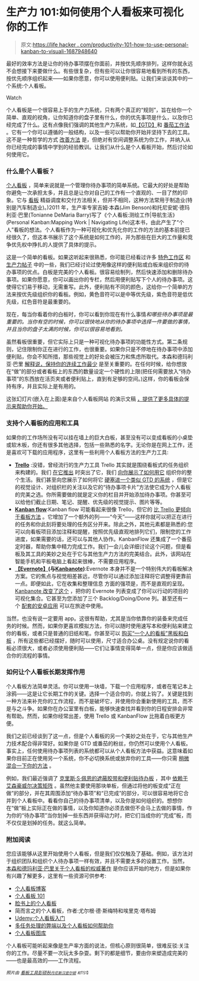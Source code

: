 # 生产力 101:如何使用个人看板来可视化你的工作

> 原文:[https://life hacker . com/productivity-101-how-to-use-personal-kanban-to-visuali-1687948640](https://lifehacker.com/productivity-101-how-to-use-personal-kanban-to-visuali-1687948640)

最好的效率方法是让你的待办事项摆在你面前，并按优先顺序排列，这样你就永远不会想接下来要做什么。有些很复杂，但有些可以让你很容易地看到所有的东西，按优先顺序组织起来——如果你愿意，你可以使用便利贴。让我们来谈谈其中的一个系统:个人看板。

Watch

个人看板是一个很容易上手的生产力系统，只有两个真正的“规则”，旨在给你一个简单、直观的视角，让你知道你的盘子里有什么，你的优先事项是什么，以及你已经完成了什么。这有点像我们强调的其他生产力系统，如[【GTD】](https://lifehacker.com/productivity-101-a-primer-to-the-getting-things-done-1551880955)和 [番茄工作法](http://lifehacker.com/productivity-101-a-primer-to-the-pomodoro-technique-1598992730) 。它有一个你可以遵循的一般结构，以及一些可以帮助你开始并坚持下去的工具。这不是一种哲学的方式 [改善方法](http://lifehacker.com/get-better-at-getting-better-the-kaizen-productivity-p-1672205148) 是，但绝对有空间调整系统为你工作，并纳入从你已经完成的事情中学到的经验教训。让我们从什么是个人看板开始，然后讨论如何使用它。

### 什么是个人看板？

[个人看板](http://www.personalkanban.com/pk/) ，简单来说就是一个管理你待办事项的简单系统。它最大的好处是帮助你避免一次承担太多，并且总是让你对自己的工作有一个直观的、一目了然的印象。它与 [看板](http://en.wikipedia.org/wiki/Kanban) 精益调度和交付方法相关，但并不相同，这种方法常用于制造业(特别是汽车制造业)。)2011 年，生产率专家吉姆·本森(Jim Benson)和托尼安妮·德玛利亚·巴里(Tonianne DeMaria Barry)写了《个人看板:测绘工作|导航生活》(Personal Kanban:Mapping Work | Navigating Life)这本书，由此产生了“个人”看板的想法。个人看板作为一种可视化和优先化你的工作的方法的基本前提已经很久了，但这本书展示了这个系统是如何工作的，并为那些在巨大的工作量和竞争优先权中挣扎的人提供了具体的提示。

这是一个简单的看板。如果这听起来很熟悉，你可能已经看过许多 [特色工作区](https://lifehacker.com/tina-fey-organizes-with-post-its-304441) 和 [生产力帖子](http://lifehacker.com/how-a-whiteboard-helped-a-terrible-delegator-keep-a-tea-5950957) 中的一些，我们已经讨论过使用像这样的便利贴或白板来组织你的待办事项的优点。白板是完美的个人看板。很容易绘制列，然后快速添加和删除待办事项。如果你愿意，你可以画出你的专栏，然后用便利贴写下个人的待办事项。这使得它们易于移动，无需重写。此外，便利贴有不同的颜色，这给你一个简单的方法来按优先级组织你的看板。例如，黄色音符可以是中等优先级，紫色音符是低优先级，红色音符是最重要的。

现在，每当你看着你的白板时，你可以看到你现在有什么事情*和哪些待办事项是最重要的。当你有空的时候，你可以很快地从你的待办事项中选择一件要做的事情，并且当你的盘子太满的时候，你可以很容易地看到。*

虽然看板很重要，但它实际上只是一种可视化待办事项的功能性方式。第二条规则，记住限制你正在进行的工作，也很重要。如果你只是不停地在待办事项中添加便利贴，你会不知所措，那些视觉上的好处会被压力和焦虑所取代。本森和德玛利亚·巴里 [解释说，保持你的连续工作最少](http://www.personalkanban.com/pk/primers/why-limit-work-in-progress/) 是至关重要的。在任何时候，给你想放在“做”的部分或者看板上的东西的数量设定一个硬性的上限(把任何需要放入“待办事项”的东西放在活页夹或者便利贴上，直到有足够的空间。)这样，你的看板会保持有序，并且实际上是有用的。

这张幻灯片(嵌入在上面)是来自个人看板网站 的演示文稿 [，提供了更多具体的提示来帮助你开始。](http://www.personalkanban.com/pk/primers/infopak-2-personal-kanban-101-achieving-focus-clarity-with-your-first-personal-kanban/)

### 支持个人看板的应用和工具

如果你的工作场所没有可以挂在墙上的巨大白板，甚至没有可以变成看板的小桌垫或软木板，你还有很多其他选择，包括一些熟悉的名字。无论你是在网上工作，还是喜欢可下载的应用程序，这里有一些利用个人看板方法的生产力工具:

*   [**Trello**](https://www.trello.com/) :没错，曾经流行的生产力工具 Trello 其实就是围绕看板式的任务组织来构建的。我们 [在它推出](http://lifehacker.com/trello-makes-project-collaboration-simple-and-kind-of-e-5839942) 时突出了它，我们 [向你展示了如何用它](http://lifehacker.com/how-to-use-trello-to-organize-your-entire-life-1683821040) 组织你的整个生活。我们甚至向您展示了如何将它 [硬塞进一个类似 GTD 的系统](http://lifehacker.com/use-trello-as-a-flexible-visually-organized-gtd-system-5968449) ，但是它的视觉设计、对组织栏的关注以及它的“待办事项卡片”方法使它成为个人看板的完美之选。你所需要做的就是定义你的栏目并开始添加待办事项。你甚至可以给他们截止日期、笔记、提醒、优先级的视觉提示、图片等等。
*   [**Kanban flow**](https://kanbanflow.com/):Kanban flow 可能看起来很像 Trello，但它的 [比 Trello 更倾向于看板方法](http://lifehacker.com/kanbanflow-is-a-fast-free-to-do-manager-with-a-built-i-5905301) 。它增加了一个额外的列——“今天”——这样你就可以把正在进行的任务和你此刻将要处理的任务区分开来。除此之外，其他元素都是熟悉的:您可以向看板项目添加注释和提醒，按照优先级直观地排列它们，限制您的工作进度，如果需要的话，还可以与其他人协作。KanbanFlow 还集成了一个番茄定时器，帮助你集中精力完成工作。我们一会儿会详细讨论这个问题，但是看板及其工具的美妙之处在于它与其他生产力方法的完美结合。此外，该网站在智能手机和平板电脑上看起来很棒，不需要应用程序。
*   [**【Evernote】**](https://www.evernote.com/)**(与**[**Kanbanote**](http://www.kanbanote.com/)**)**:Evernote 本身并不是一个特别伟大的看板解决方案。它的焦点与视觉相差甚远，尽管你可以通过添加注释将它调整得更靠前一点。即便如此，它在收集和整理信息 方面的强项是，而不是直观的呈现。 [Kanbanote 改变了这个](http://lifehacker.com/kanbanote-organizes-your-evernote-notes-in-trello-like-1676463684) ，把你的 Evernote 列表变成了你可以行动的项目的可视化集合。它甚至为您添加了三个 Backlog/Doing/Done 列。甚至还有一个 [配套的安卓应用](https://play.google.com/store/apps/details?id=com.kanbanote.kanbanote) 可以在旅途中使用。

当然，也没有说一定要用 app。这很有帮助，尤其是当你依靠你的装备来完成任务的时候。然而，如果你更喜欢模拟方法，你可以随时使用速写本和便利贴来建立你的看板，或者只是普通的旧纸和笔。你甚至可以 [购买“一个人的看板”黑板和白板](http://nomad8.com/kanbanfor1/) ，所有这些都已经摆好，随时可以使用，尺寸适合办公桌。没有规定说你的看板必须很大，或者必须使用便利贴——它们让事情变得简单一点，但是你应该做适合你的流程的事情。

### 如何让个人看板长期发挥作用

个人看板方法简单灵活。你可以使用一块墙，下载一个应用程序，或者在笔记本上涂鸦——这是让它长期工作的关键。选择一个适合你的，你就上钩了。关键是找到一种方法来补充你的工作流程，而不是破坏它，并使用你会重新使用的工具，而不是与之斗争。如果你在办公室里有白板，能够快速查找并看到你的日程安排会非常有帮助。然而，如果你经常出差，使用 Trello 或 KanbanFlow 比拖着白板更方便。

我们之前已经谈到了这一点，但是个人看板的另一个美妙之处在于，它与其他生产力技术配合得非常好。如果你是 GTD 或番茄的粉丝，你仍然可以使用个人看板。事实上，任何使用待办事项列表的系统都可以从个人看板方法中获益。这意味着如果你目前正在使用另一个系统，你不必切换系统或放弃你的工具——你只需 [稍微混合一下你的方法](https://lifehacker.com/build-your-own-productivity-style-by-remixing-the-best-5828033) 。

例如，我们最近强调了 [克里斯·S·佩恩的遮蔽胶带和便利贴待办板](https://lifehacker.com/prioritize-your-to-dos-with-sticky-notes-and-masking-ta-1680447902) ，其中 [依赖于艾森豪威尔决策矩阵](http://lifehacker.com/dwight-eisenhowers-best-productivity-tricks-1579214953) 。虽然他主要使用那块单板，但通过将他的板变成“正在做”的部分，并在其周围添加“待办事项”和“已完成”的部分，可以很容易地将它合并到个人看板中。看看你自己的待办事项清单，以及你是如何组织的。想想你在“做”板上实际正在做的事情，以及你知道你必须去做但不会马上去做的事情，作为你的“待办事项”当你划掉一些东西并获得动力时，把它们当成你的“完成”板，而不仅仅是划掉的任务。就这么简单。

### 附加阅读

您应该能够从这里开始使用个人看板，但是我们仅仅触及了基础。例如，该方法对于组织团队和组织个人待办事项一样有效，并且不需要太多的设置工作。当然， [本森和德玛利亚·巴里关于个人看板的权威著作](https://www.amazon.com/dp/1453802266?asc_campaign=InlineText&asc_refurl=https://lifehacker.com/productivity-101-how-to-use-personal-kanban-to-visuali-1687948640&asc_source=&linkCode=ogi&psc=1&smid=ATVPDKIKX0DER&tag=kinjalifehackerlink-20&th=1) 是你应该开始的地方，但是如果你有兴趣了解更多，这里有一些资源可供参考:

*   [个人看板博客](http://www.personalkanban.com/pk/blog/)
*   [个人看板 101](http://www.personalkanban.com/pk/personal-kanban-101/)
*   [脸书上的个人看板](https://www.facebook.com/PersonalKanban)
*   简而言之的个人看板，作者:尤尔根·德·斯梅特和埃里克·塔布姆
*   [Udemy:个人看板入门](https://www.udemy.com/getting-started-with-personal-kanban/)
*   [多任务处理的弊端以及个人看板如何帮助你](http://www.infoq.com/presentations/multi-tasking-personal-kanban)
*   [个人看板图库](http://yeswekanban.net/)

个人看板可能听起来像是生产率方面的说法，但核心原则很简单，很难反驳:关注你的工作。尽量不要一次玩太多杂耍。剩下的都是细节，要由你来塑造成完美的——也是最高效的——工作流程。

<small>*照片由*</small> [<small>*看板工具*</small>](https://www.flickr.com/photos/kanban_tool/15817131058)<small></small>*[<small>*彭硕秋*</small>](https://www.flickr.com/photos/strongberry/8390414505)<small>*[<small>*丹尼斯汉密尔顿*</small>](https://www.flickr.com/photos/orcmid/3879384912) <small>*和*T51】</small>*</small>*